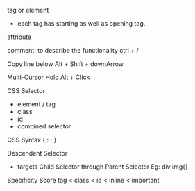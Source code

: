tag or element
- each tag has starting as well as opening tag.

attribute

comment: to describe the functionality
ctrl + /

Copy line below
Alt + Shift + downArrow

Multi-Cursor
Hold Alt + Click

CSS Selector
- element / tag
- class
- id
- combined selector

CSS Syntax
<selector>{
    <css property>: <css value>;
}

Descendent Selector
- targets Child Selector through Parent Selector
Eg: div img{}

Specificity Score
tag < class < id < inline < important